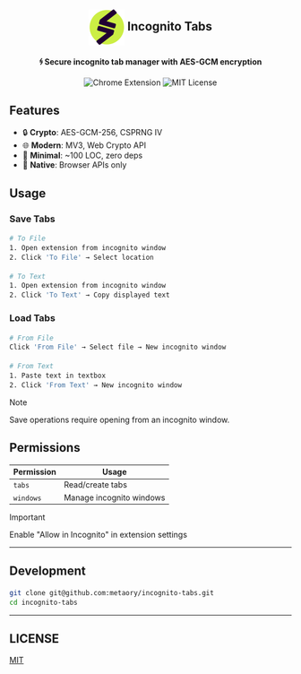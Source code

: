 <div align="center">
  <h2> 
    <img valign="middle" src="icons/icon-128.png" alt="Incognito Tabs" height="64" />
    Incognito Tabs
  </h2>
  <h4>𐝕 Secure incognito tab manager with AES-GCM encryption</h4>
  <img src="https://img.shields.io/badge/Chrome-Extension-green.svg" alt="Chrome Extension" />
  <img src="https://img.shields.io/badge/MIT-License-blue.svg" alt="MIT License" />
</div>


Features
--------
- 🔒 **Crypto**: AES-GCM-256, CSPRNG IV
- 🌐 **Modern**: MV3, Web Crypto API
- 🧬 **Minimal**: ~100 LOC, zero deps
- 🎨 **Native**: Browser APIs only

Usage
-----

### Save Tabs
```sh
# To File
1. Open extension from incognito window
2. Click 'To File' → Select location

# To Text
1. Open extension from incognito window
2. Click 'To Text' → Copy displayed text
```

### Load Tabs
```sh
# From File
Click 'From File' → Select file → New incognito window

# From Text
1. Paste text in textbox
2. Click 'From Text' → New incognito window
```

> [!NOTE]
> Save operations require opening from an incognito window.

Permissions
-----------

| Permission | Usage                     |
|------------|---------------------------|
| `tabs`     | Read/create tabs          |
| `windows`  | Manage incognito windows  |

> [!IMPORTANT]
> Enable "Allow in Incognito" in extension settings

---

Development
-----------
```sh
git clone git@github.com:metaory/incognito-tabs.git
cd incognito-tabs
```

---

LICENSE
-------

[MIT](LICENSE)
